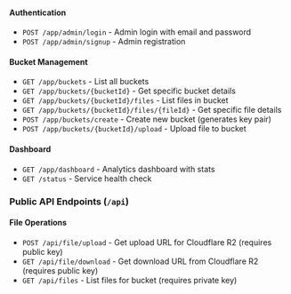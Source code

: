 #### Authentication

- `POST /app/admin/login` - Admin login with email and password
- `POST /app/admin/signup` - Admin registration

#### Bucket Management

- `GET /app/buckets` - List all buckets
- `GET /app/buckets/{bucketId}` - Get specific bucket details
- `GET /app/buckets/{bucketId}/files` - List files in bucket
- `GET /app/buckets/{bucketId}/files/{fileId}` - Get specific file details
- `POST /app/buckets/create` - Create new bucket (generates key pair)
- `POST /app/buckets/{bucketId}/upload` - Upload file to bucket

#### Dashboard

- `GET /app/dashboard` - Analytics dashboard with stats
- `GET /status` - Service health check

### Public API Endpoints (`/api`)

#### File Operations

- `POST /api/file/upload` - Get upload URL for Cloudflare R2 (requires public key)
- `GET /api/file/download` - Get download URL from Cloudflare R2 (requires public key)
- `GET /api/files` - List files for bucket (requires private key)
